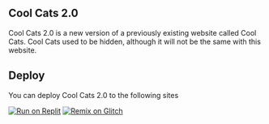 ## Cool Cats 2.0

Cool Cats 2.0 is a new version of a previously existing website called Cool Cats. Cool Cats used to be hidden, although it will not be the same with this website.

## Deploy

You can deploy Cool Cats 2.0 to the following sites

[![Run on Replit](https://binbashbanana.github.io/deploy-buttons/buttons/remade/replit.svg)](https://github.com/84625/CoolCats2.0)
[![Remix on Glitch](https://binbashbanana.github.io/deploy-buttons/buttons/remade/glitch.svg)](https://glitch.com/edit/#!/import/github/84625/CoolCats2.0)

